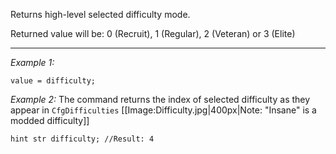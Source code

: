 Returns high-level selected difficulty mode.   

Returned value will be: 0 (Recruit), 1 (Regular), 2 (Veteran) or 3 (Elite)


---
*Example 1:*
```sqf
value = difficulty;
```

*Example 2:*
The command returns the index of selected difficulty as they appear in `CfgDifficulties`
[[Image:Difficulty.jpg|400px|Note: "Insane" is a modded difficulty]]

```sqf
hint str difficulty; //Result: 4
```